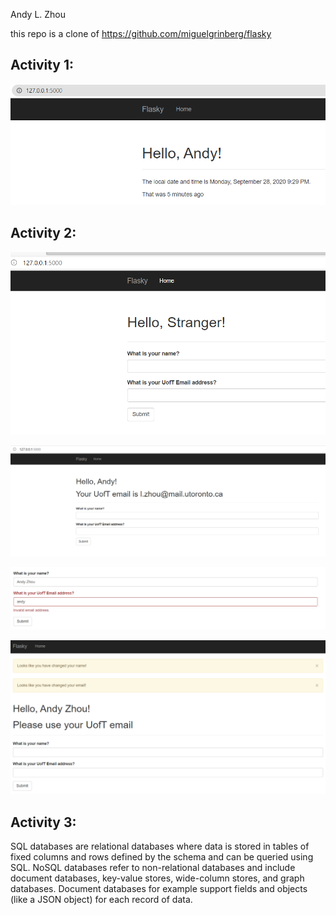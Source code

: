 Andy L. Zhou
&nbsp;

this repo is a clone of https://github.com/miguelgrinberg/flasky

## Activity 1:
![activity1 screenshot](./screenshots/A1.png "Activity 1 screenshot")


## Activity 2:

![activity2 screenshot](./screenshots/A2_1.png "Activity 2 screenshot")

![activity2 screenshot](./screenshots/A2_2.png "Activity 2 screenshot")

![activity2 screenshot](./screenshots/A2_3.png "Activity 2 screenshot")

![activity2 screenshot](./screenshots/A2_5.png "Activity 2 screenshot")

## Activity 3:
SQL databases are relational databases where data is stored in tables of fixed columns 
and rows defined by the schema and can be queried using SQL. NoSQL databases refer to non-relational databases 
and include document databases, key-value stores, wide-column stores, and graph databases.
Document databases for example support fields and objects (like a JSON object) for each record of data. 


 
